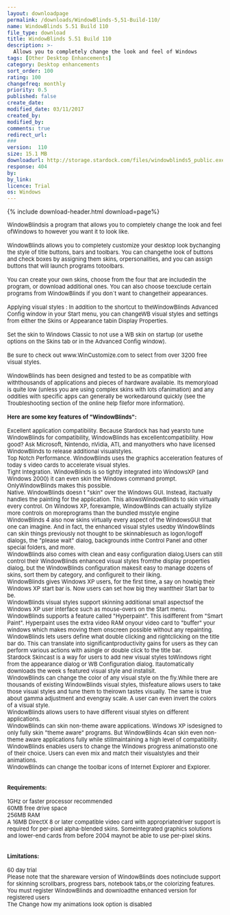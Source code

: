 ```yaml
---
layout: downloadpage
permalink: /downloads/WindowBlinds-5,51-Build-110/
name: WindowBlinds 5.51 Build 110
file_type: download
title: WindowBlinds 5.51 Build 110
description: >-
  Allows you to completely change the look and feel of Windows
tags: [Other Desktop Enhancements]
category: Desktop enhancements
sort_order: 100
rating: 100
changefreq: monthly
priority: 0.5
published: false
create_date: 
modified_date: 03/11/2017
created_by: 
modified_by: 
comments: true
redirect_url: 
### 
version:  110
size: 15.1 MB
downloadurl: http://storage.stardock.com/files/windowblinds5_public.exe
response: 404
by: 
by_link: 
licence: Trial 
os: Windows
---
```


{% include download-header.html download=page%}

<p style="fix-download-text !important">
<p><font size="2"><p>WindowBlindsis a program that allows you to completely change the look and feel ofWindows to however you want it to look like. <br />
<br />
WindowBlinds allows you to completely customize your desktop look bychanging the style of title buttons, bars and toolbars. You can changethe look of buttons and check boxes by assigning them skins, orpersonalities, and you can assign buttons that will launch programs totoolbars. <br />
<br />
You can create your own skins, choose from the four that are includedin the program, or download additional ones. You can also choose toexclude certain programs from WindowBlinds if you don`t want to changetheir appearances.<br />
<br />
Applying visual styles : In addition to the shortcut to theWindowBlinds Advanced Config window in your Start menu, you can changeWB visual styles and settings from either the Skins or Appearance tabin Display Properties.<br />
<br />
Set the skin to Windows Classic to not use a WB skin on startup (or usethe options on the Skins tab or in the Advanced Config window).<br />
<br />
Be sure to check out www.WinCustomize.com to select from over 3200 free visual styles.<br />
<br />
WindowBlinds has been designed and tested to be as compatible with withthousands of applications and pieces of hardware available. Its memoryload is quite low (unless you are using complex skins with lots ofanimation) and any oddities with specific apps can generally be workedaround quickly (see the Troubleshooting section of the online help filefor more information).<br />
<br />
<span><strong>Here are some key features of "WindowBlinds":</strong></span><br />
<br />
Excellent application compatibility. Because Stardock has had yearsto tune WindowBlinds for compatibility, WindowBlinds has excellentcompatibility. How good? Ask Microsoft, Nintendo, nVidia, ATI, and manyothers who have licensed WindowBlinds to release additional visualstyles.<br />
Top Notch Performance. WindowBlinds uses the graphics acceleration features of today s video cards to accelerate visual styles.<br />
Tight Integration. WindowBlinds is so tightly integrated into WindowsXP (and Windows 2000) it can even skin the Windows command prompt. OnlyWindowBlinds makes this possible.<br />
Native. WindowBlinds doesn t "skin" over the Windows GUI. Instead, itactually handles the painting for the application. This allowsWindowBlinds to skin virtually every control. On Windows XP, forexample, WindowBlinds can actually stylize more controls on moreprograms than the bundled msstyle engine<br />
WindowBlinds 4 also now skins virtually every aspect of the WindowsGUI that one can imagine. And in fact, the enhanced visual styles usedby WindowBlinds can skin things previously not thought to be skinnablesuch as logon/logoff dialogs, the "please wait" dialog, backgrounds inthe Control Panel and other special folders, and more.<br />
WindowBlinds also comes with clean and easy configuration dialog.Users can still control their WindowBlinds enhanced visual styles fromthe display properties dialog, but the WindowBlinds configuration makesit easy to manage dozens of skins, sort them by category, and configureit to their liking.<br />
WindowBlinds gives Windows XP users, for the first time, a say on howbig their Windows XP start bar is. Now users can set how big they wanttheir Start bar to be.<br />
WindowBlinds visual styles support skinning additional small aspectsof the Windows XP user interface such as mouse-overs on the Start menu.<br />
WindowBlinds supports a feature called "Hyperpaint". This isdifferent from "Smart Paint". Hyperpaint uses the extra video RAM onyour video card to "buffer" your windows which makes moving them onscreen possible without any repainting.<br />
WindowBlinds lets users define what double clicking and rightclicking on the title bar do. This can translate into significantproductivity gains for users as they can perform various actions with asingle or double click to the title bar.<br />
Stardock Skincast is a way for users to add new visual styles toWindows right from the appearance dialog or WB Configuration dialog. Itautomatically downloads the week s featured visual style and installsit.<br />
WindowBlinds can change the color of any visual style on the fly.While there are thousands of existing WindowBlinds visual styles, thisfeature allows users to take those visual styles and tune them to theirown tastes visually. The same is true about gamma adjustment and evengray scale. A user can even invert the colors of a visual style. <br />
WindowBlinds allows users to have different visual styles on different applications.<br />
WindowBlinds can skin non-theme aware applications. Windows XP isdesigned to only fully skin "theme aware" programs. But WindowBlinds 4can skin even non-theme aware applications fully while stillmaintaining a high level of compatibility.<br />
WindowBlinds enables users to change the Windows progress animationsto one of their choice. Users can even mix and match their visualstyles and their animations.<br />
WindowBlinds can change the toolbar icons of Internet Explorer and Explorer.<br />
<br />
<br />
<span><strong>Requirements:</strong></span><br />
<br />
1GHz or faster processor recommended <br />
60MB free drive space <br />
256MB RAM <br />
A 16MB DirectX 8 or later compatible video card with appropriatedriver support is required for per-pixel alpha-blended skins. Someintegrated graphics solutions and lower-end cards from before 2004 maynot be able to use per-pixel skins. <br />
<br />
<br />
<span><strong>Limitations:</strong></span><br />
<br />
60 day trial<br />
Please note that the shareware version of WindowBlinds does notinclude support for skinning scrollbars, progress bars, notebook tabs,or the colorizing features. You must register WindowBlinds and downloadthe enhanced version for registered users<br />
The Change how my animations look option is disabled</p></p></p>
